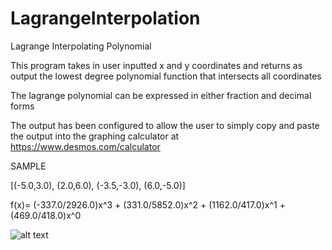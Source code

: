 # LagrangeInterpolation
Lagrange Interpolating Polynomial

This program takes in user inputted x and y coordinates and returns as output the lowest degree polynomial function that intersects all coordinates

The lagrange polynomial can be expressed in either fraction and decimal forms

The output has been configured to allow the user to simply copy and paste the output into the graphing calculator at https://www.desmos.com/calculator

SAMPLE

[(-5.0,3.0), (2.0,6.0), (-3.5,-3.0), (6.0,-5.0)]

f(x)= (-337.0/2926.0)x^3 + (331.0/5852.0)x^2 + (1162.0/417.0)x^1 + (469.0/418.0)x^0

![alt text](https://github.com/erb13020/LagrangeInterpolation/output.jpg)
